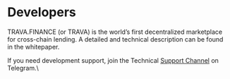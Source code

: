 # Developers

TRAVA.FINANCE (or TRAVA) is the world’s first decentralized marketplace for cross-chain lending. A detailed and technical description can be found in the whitepaper.

If you need development support,  join the Technical [Support Channel](https://t.me/trava\_finance\_support) on Telegram.\


